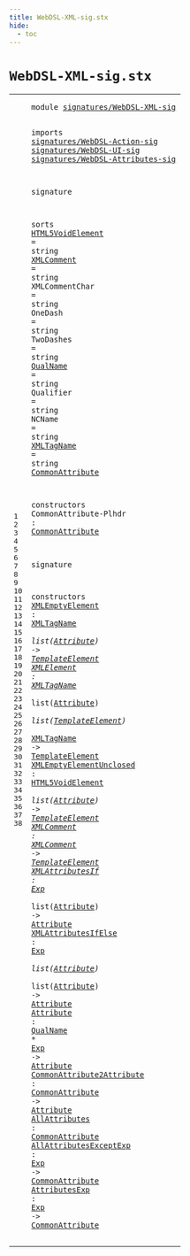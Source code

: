```yaml
---
title: WebDSL-XML-sig.stx
hide:
  - toc
---
```


# `WebDSL-XML-sig.stx`



[pdmosses/webdsl-statix/webdslstatix/src-gen/statix/signatures/WebDSL-XML-sig.stx]: https://github.com/pdmosses/webdsl-statix/blob/master/webdslstatix/src-gen/statix/signatures/WebDSL-XML-sig.stx "The source file on GitHub"

<div class="stx"><table class="highlighttable"><tbody><tr><td class="linenos"><div class="linenodiv"><pre><span></span>1
2
3
4
5
6
7
8
9
10
11
12
13
14
15
16
17
18
19
20
21
22
23
24
25
26
27
28
29
30
31
32
33
34
35
36
37
38
</pre></div></td>
<td class="code"><pre><code><span class="keyword">module</span> <a href="../WebDSL-JavaScript-sig.stx/#signatures/WebDSL-XML-sig_144_169" id="signatures/WebDSL-XML-sig_7_32" title="Referenced at ../WebDSL-JavaScript-sig.stx line 7; ../webdsl-statix-sig.stx line 28; ../WebDSL-UI-sig.stx line 8"><span class="token sort_Id">signatures/WebDSL-XML-sig</span></a>

<span class="keyword">imports</span>
  <a href="../WebDSL-Action-sig.stx/#signatures/WebDSL-Action-sig_7_35" id="signatures/WebDSL-Action-sig_44_72" title="Defined at ../WebDSL-Action-sig.stx line 1"><span class="token sort_Id">signatures/WebDSL-Action-sig</span></a>
  <a href="../WebDSL-UI-sig.stx/#signatures/WebDSL-UI-sig_7_31" id="signatures/WebDSL-UI-sig_75_99" title="Defined at ../WebDSL-UI-sig.stx line 1"><span class="token sort_Id">signatures/WebDSL-UI-sig</span></a>
  <a href="../WebDSL-Attributes-sig.stx/#signatures/WebDSL-Attributes-sig_7_39" id="signatures/WebDSL-Attributes-sig_102_134" title="Defined at ../WebDSL-Attributes-sig.stx line 1"><span class="token sort_Id">signatures/WebDSL-Attributes-sig</span></a>

<span class="keyword">signature</span>

  <span class="keyword">sorts</span>
    <span class="cons_SortAlias"><a href="#HTML5VoidElement_679_695" id="HTML5VoidElement_159_175" title="Referenced at line 30"><span class="token sort_Id">HTML5VoidElement</span></a> <span class="operator">=</span> <span class="cons_StringSort">string</span></span>
    <span class="cons_SortAlias"><a href="#XMLComment_750_760" id="XMLComment_189_199" title="Referenced at line 31"><span class="token sort_Id">XMLComment</span></a> <span class="operator">=</span> <span class="cons_StringSort">string</span></span>
    <span class="cons_SortAlias"><span id="XMLCommentChar_213_227" title="Not referenced locally, nor via imports"><span class="token sort_Id">XMLCommentChar</span></span> <span class="operator">=</span> <span class="cons_StringSort">string</span></span>
    <span class="cons_SortAlias"><span id="OneDash_241_248" title="Not referenced locally, nor via imports"><span class="token sort_Id">OneDash</span></span> <span class="operator">=</span> <span class="cons_StringSort">string</span></span>
    <span class="cons_SortAlias"><span id="TwoDashes_262_271" title="Not referenced locally, nor via imports"><span class="token sort_Id">TwoDashes</span></span> <span class="operator">=</span> <span class="cons_StringSort">string</span></span>
    <span class="cons_SortAlias"><a href="#QualName_932_940" id="QualName_285_293" title="Referenced at line 34"><span class="token sort_Id">QualName</span></a> <span class="operator">=</span> <span class="cons_StringSort">string</span></span>
    <span class="cons_SortAlias"><span id="Qualifier_307_316" title="Not referenced locally, nor via imports"><span class="token sort_Id">Qualifier</span></span> <span class="operator">=</span> <span class="cons_StringSort">string</span></span>
    <span class="cons_SortAlias"><span id="NCName_330_336" title="Not referenced locally, nor via imports"><span class="token sort_Id">NCName</span></span> <span class="operator">=</span> <span class="cons_StringSort">string</span></span>
    <span class="cons_SortAlias"><a href="#XMLTagName_499_509" id="XMLTagName_350_360" title="Referenced at line 28, 29, 29"><span class="token sort_Id">XMLTagName</span></a> <span class="operator">=</span> <span class="cons_StringSort">string</span></span>
    <span class="cons_SortDecl"><a href="#CommonAttribute_434_449" id="CommonAttribute_374_389" title="Referenced at line 23, 35, 36, 37, 38; ../WebDSL-UI-sig.stx line 222; ../../../../trans/static-semantics/ui/attributes.stx line 46"><span class="token sort_Id">CommonAttribute</span></a></span>

  <span class="keyword">constructors</span>
    <span class="cons_OpDecl"><span id="CommonAttribute-Plhdr_410_431" title="Not referenced locally, nor via imports"><span class="token sort_Id">CommonAttribute-Plhdr</span></span> <span class="operator">:</span> <span class="cons_SimpleSort"><a href="#CommonAttribute_374_389" id="CommonAttribute_434_449" title="Defined at line 20"><span class="token sort_Id">CommonAttribute</span></a></span></span>

<span class="keyword">signature</span>

  <span class="keyword">constructors</span>
    <span class="cons_OpDecl"><a href="../../../../trans/static-semantics/webdsl-ui.stx/#XMLEmptyElement_7842_7857" id="XMLEmptyElement_481_496" title="Referenced at ../../../../trans/static-semantics/webdsl-ui.stx line 154"><span class="token sort_Id">XMLEmptyElement</span></a> <span class="operator">:</span> <span class="cons_SimpleSort"><a href="#XMLTagName_350_360" id="XMLTagName_499_509" title="Defined at line 19"><span class="token sort_Id">XMLTagName</span></a></span> <span class="operator">*</span> <span class="keyword">list</span><span class="operator">(</span><span class="cons_SimpleSort"><a href="../WebDSL-Attributes-sig.stx/#Attribute_292_301" id="Attribute_517_526" title="Defined at ../WebDSL-Attributes-sig.stx line 16"><span class="token sort_Id">Attribute</span></a></span><span class="operator">)</span> <span class="operator">-&gt;</span> <span class="cons_SimpleSort"><a href="../WebDSL-UI-sig.stx/#TemplateElement_256_271" id="TemplateElement_531_546" title="Defined at ../WebDSL-UI-sig.stx line 15"><span class="token sort_Id">TemplateElement</span></a></span></span>
    <span class="cons_OpDecl"><a href="../../../../trans/static-semantics/webdsl-ui.stx/#XMLElement_8050_8060" id="XMLElement_551_561" title="Referenced at ../../../../trans/static-semantics/webdsl-ui.stx line 160"><span class="token sort_Id">XMLElement</span></a> <span class="operator">:</span> <span class="cons_SimpleSort"><a href="#XMLTagName_350_360" id="XMLTagName_564_574" title="Defined at line 19"><span class="token sort_Id">XMLTagName</span></a></span> <span class="operator">*</span> <span class="keyword">list</span><span class="operator">(</span><span class="cons_SimpleSort"><a href="../WebDSL-Attributes-sig.stx/#Attribute_292_301" id="Attribute_582_591" title="Defined at ../WebDSL-Attributes-sig.stx line 16"><span class="token sort_Id">Attribute</span></a></span><span class="operator">)</span> <span class="operator">*</span> <span class="keyword">list</span><span class="operator">(</span><span class="cons_SimpleSort"><a href="../WebDSL-UI-sig.stx/#TemplateElement_256_271" id="TemplateElement_600_615" title="Defined at ../WebDSL-UI-sig.stx line 15"><span class="token sort_Id">TemplateElement</span></a></span><span class="operator">)</span> <span class="operator">*</span> <span class="cons_SimpleSort"><a href="#XMLTagName_350_360" id="XMLTagName_619_629" title="Defined at line 19"><span class="token sort_Id">XMLTagName</span></a></span> <span class="operator">-&gt;</span> <span class="cons_SimpleSort"><a href="../WebDSL-UI-sig.stx/#TemplateElement_256_271" id="TemplateElement_633_648" title="Defined at ../WebDSL-UI-sig.stx line 15"><span class="token sort_Id">TemplateElement</span></a></span></span>
    <span class="cons_OpDecl"><a href="../../../../trans/static-semantics/webdsl-ui.stx/#XMLEmptyElementUnclosed_7940_7963" id="XMLEmptyElementUnclosed_653_676" title="Referenced at ../../../../trans/static-semantics/webdsl-ui.stx line 157"><span class="token sort_Id">XMLEmptyElementUnclosed</span></a> <span class="operator">:</span> <span class="cons_SimpleSort"><a href="#HTML5VoidElement_159_175" id="HTML5VoidElement_679_695" title="Defined at line 11"><span class="token sort_Id">HTML5VoidElement</span></a></span> <span class="operator">*</span> <span class="keyword">list</span><span class="operator">(</span><span class="cons_SimpleSort"><a href="../WebDSL-Attributes-sig.stx/#Attribute_292_301" id="Attribute_703_712" title="Defined at ../WebDSL-Attributes-sig.stx line 16"><span class="token sort_Id">Attribute</span></a></span><span class="operator">)</span> <span class="operator">-&gt;</span> <span class="cons_SimpleSort"><a href="../WebDSL-UI-sig.stx/#TemplateElement_256_271" id="TemplateElement_717_732" title="Defined at ../WebDSL-UI-sig.stx line 15"><span class="token sort_Id">TemplateElement</span></a></span></span>
    <span class="cons_OpDecl"><a href="../../../../trans/static-semantics/webdsl-ui.stx/#XMLComment_7796_7806" id="XMLComment_737_747" title="Referenced at ../../../../trans/static-semantics/webdsl-ui.stx line 152"><span class="token sort_Id">XMLComment</span></a> <span class="operator">:</span> <span class="cons_SimpleSort"><a href="#XMLComment_189_199" id="XMLComment_750_760" title="Defined at line 12"><span class="token sort_Id">XMLComment</span></a></span> <span class="operator">-&gt;</span> <span class="cons_SimpleSort"><a href="../WebDSL-UI-sig.stx/#TemplateElement_256_271" id="TemplateElement_764_779" title="Defined at ../WebDSL-UI-sig.stx line 15"><span class="token sort_Id">TemplateElement</span></a></span></span>
    <span class="cons_OpDecl"><a href="../../../../trans/static-semantics/ui/attributes.stx/#XMLAttributesIf_1274_1289" id="XMLAttributesIf_784_799" title="Referenced at ../../../../trans/static-semantics/ui/attributes.stx line 35"><span class="token sort_Id">XMLAttributesIf</span></a> <span class="operator">:</span> <span class="cons_SimpleSort"><a href="../WebDSL-Action-sig.stx/#Exp_404_407" id="Exp_802_805" title="Defined at ../WebDSL-Action-sig.stx line 25"><span class="token sort_Id">Exp</span></a></span> <span class="operator">*</span> <span class="keyword">list</span><span class="operator">(</span><span class="cons_SimpleSort"><a href="../WebDSL-Attributes-sig.stx/#Attribute_292_301" id="Attribute_813_822" title="Defined at ../WebDSL-Attributes-sig.stx line 16"><span class="token sort_Id">Attribute</span></a></span><span class="operator">)</span> <span class="operator">-&gt;</span> <span class="cons_SimpleSort"><a href="../WebDSL-Attributes-sig.stx/#Attribute_292_301" id="Attribute_827_836" title="Defined at ../WebDSL-Attributes-sig.stx line 16"><span class="token sort_Id">Attribute</span></a></span></span>
    <span class="cons_OpDecl"><a href="../../../../trans/static-semantics/ui/attributes.stx/#XMLAttributesIfElse_1448_1467" id="XMLAttributesIfElse_841_860" title="Referenced at ../../../../trans/static-semantics/ui/attributes.stx line 39"><span class="token sort_Id">XMLAttributesIfElse</span></a> <span class="operator">:</span> <span class="cons_SimpleSort"><a href="../WebDSL-Action-sig.stx/#Exp_404_407" id="Exp_863_866" title="Defined at ../WebDSL-Action-sig.stx line 25"><span class="token sort_Id">Exp</span></a></span> <span class="operator">*</span> <span class="keyword">list</span><span class="operator">(</span><span class="cons_SimpleSort"><a href="../WebDSL-Attributes-sig.stx/#Attribute_292_301" id="Attribute_874_883" title="Defined at ../WebDSL-Attributes-sig.stx line 16"><span class="token sort_Id">Attribute</span></a></span><span class="operator">)</span> <span class="operator">*</span> <span class="keyword">list</span><span class="operator">(</span><span class="cons_SimpleSort"><a href="../WebDSL-Attributes-sig.stx/#Attribute_292_301" id="Attribute_892_901" title="Defined at ../WebDSL-Attributes-sig.stx line 16"><span class="token sort_Id">Attribute</span></a></span><span class="operator">)</span> <span class="operator">-&gt;</span> <span class="cons_SimpleSort"><a href="../WebDSL-Attributes-sig.stx/#Attribute_292_301" id="Attribute_906_915" title="Defined at ../WebDSL-Attributes-sig.stx line 16"><span class="token sort_Id">Attribute</span></a></span></span>
    <span class="cons_OpDecl"><a href="../../../../trans/static-semantics/ui/attributes.stx/#Attribute_1220_1229" id="Attribute_920_929" title="Referenced at ../../../../trans/static-semantics/ui/attributes.stx line 34"><span class="token sort_Id">Attribute</span></a> <span class="operator">:</span> <span class="cons_SimpleSort"><a href="#QualName_285_293" id="QualName_932_940" title="Defined at line 16"><span class="token sort_Id">QualName</span></a></span> <span class="operator">*</span> <span class="cons_SimpleSort"><a href="../WebDSL-Action-sig.stx/#Exp_404_407" id="Exp_943_946" title="Defined at ../WebDSL-Action-sig.stx line 25"><span class="token sort_Id">Exp</span></a></span> <span class="operator">-&gt;</span> <span class="cons_SimpleSort"><a href="../WebDSL-Attributes-sig.stx/#Attribute_292_301" id="Attribute_950_959" title="Defined at ../WebDSL-Attributes-sig.stx line 16"><span class="token sort_Id">Attribute</span></a></span></span>
    <span class="cons_OpDecl"><a href="../../../../trans/static-semantics/ui/attributes.stx/#CommonAttribute2Attribute_1687_1712" id="CommonAttribute2Attribute_964_989" title="Referenced at ../../../../trans/static-semantics/ui/attributes.stx line 44"><span class="token sort_Id">CommonAttribute2Attribute</span></a> <span class="operator">:</span> <span class="cons_SimpleSort"><a href="#CommonAttribute_374_389" id="CommonAttribute_992_1007" title="Defined at line 20"><span class="token sort_Id">CommonAttribute</span></a></span> <span class="operator">-&gt;</span> <span class="cons_SimpleSort"><a href="../WebDSL-Attributes-sig.stx/#Attribute_292_301" id="Attribute_1011_1020" title="Defined at ../WebDSL-Attributes-sig.stx line 16"><span class="token sort_Id">Attribute</span></a></span></span>
    <span class="cons_OpDecl"><a href="../../../../trans/static-semantics/ui/attributes.stx/#AllAttributes_1919_1932" id="AllAttributes_1025_1038" title="Referenced at ../../../../trans/static-semantics/ui/attributes.stx line 48"><span class="token sort_Id">AllAttributes</span></a> <span class="operator">:</span> <span class="cons_SimpleSort"><a href="#CommonAttribute_374_389" id="CommonAttribute_1041_1056" title="Defined at line 20"><span class="token sort_Id">CommonAttribute</span></a></span></span>
    <span class="cons_OpDecl"><a href="../../../../trans/static-semantics/ui/attributes.stx/#AllAttributesExceptExp_1960_1982" id="AllAttributesExceptExp_1061_1083" title="Referenced at ../../../../trans/static-semantics/ui/attributes.stx line 49"><span class="token sort_Id">AllAttributesExceptExp</span></a> <span class="operator">:</span> <span class="cons_SimpleSort"><a href="../WebDSL-Action-sig.stx/#Exp_404_407" id="Exp_1086_1089" title="Defined at ../WebDSL-Action-sig.stx line 25"><span class="token sort_Id">Exp</span></a></span> <span class="operator">-&gt;</span> <span class="cons_SimpleSort"><a href="#CommonAttribute_374_389" id="CommonAttribute_1093_1108" title="Defined at line 20"><span class="token sort_Id">CommonAttribute</span></a></span></span>
    <span class="cons_OpDecl"><a href="../../../../trans/static-semantics/ui/attributes.stx/#AttributesExp_2317_2330" id="AttributesExp_1113_1126" title="Referenced at ../../../../trans/static-semantics/ui/attributes.stx line 59"><span class="token sort_Id">AttributesExp</span></a> <span class="operator">:</span> <span class="cons_SimpleSort"><a href="../WebDSL-Action-sig.stx/#Exp_404_407" id="Exp_1129_1132" title="Defined at ../WebDSL-Action-sig.stx line 25"><span class="token sort_Id">Exp</span></a></span> <span class="operator">-&gt;</span> <span class="cons_SimpleSort"><a href="#CommonAttribute_374_389" id="CommonAttribute_1136_1151" title="Defined at line 20"><span class="token sort_Id">CommonAttribute</span></a></span></span>
</code></pre></td></tr></tbody></table></div>